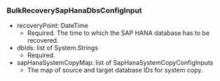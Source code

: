 ### BulkRecoverySapHanaDbsConfigInput


- recoveryPoint: DateTime
  - Required. The time to which the SAP HANA database has to be recovered.
- dbIds: list of System.Strings
  - Required. 
- sapHanaSystemCopyMap: list of SapHanaSystemCopyConfigInputs
  - The map of source and target database IDs for system copy.
